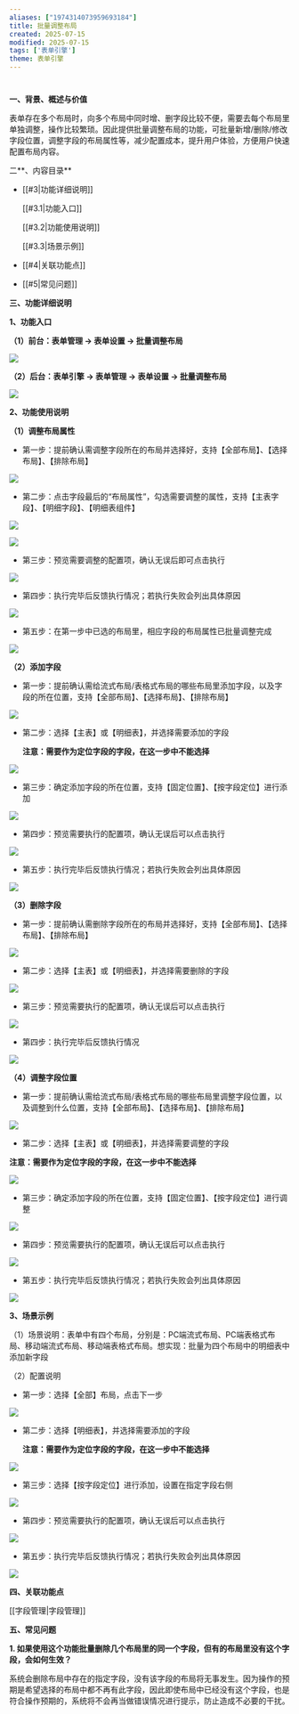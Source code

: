 ```yaml
---
aliases: ["1974314073959693184"]
title: 批量调整布局
created: 2025-07-15
modified: 2025-07-15
tags: ['表单引擎']
theme: 表单引擎
---
```


#

**一、背景、概述与价值**

表单存在多个布局时，向多个布局中同时增、删字段比较不便，需要去每个布局里单独调整，操作比较繁琐。因此提供批量调整布局的功能，可批量新增/删除/修改字段位置，调整字段的布局属性等，减少配置成本，提升用户体验，方便用户快速配置布局内容。

二**、内容目录**

- [[#3|功能详细说明]]

  [[#3.1|功能入口]]

  [[#3.2|功能使用说明]]

  [[#3.3|场景示例]]

- [[#4|关联功能点]]
- [[#5|常见问题]]

**三、功能详细说明**

**1、功能入口**

**（1）前台：表单管理 -> 表单设置 -> 批量调整布局**

![](4908325c4af8b4d2f9a068327abf65f4.jpg)

**（2）后台：表单引擎 -> 表单管理 -> 表单设置 -> 批量调整布局**

![](54ff149032c7d85db0ba84366485ceec.jpg)

**2、功能使用说明**

**（1）调整布局属性**

- 第一步：提前确认需调整字段所在的布局并选择好，支持【全部布局】、【选择布局】、【排除布局】

![](ac6683626e44bbbf26d0fbea6ab3f9d2.jpg)

- 第二步：点击字段最后的“布局属性”，勾选需要调整的属性，支持【主表字段】、【明细字段】、【明细表组件】

![](b93e36deb347b605cf7c316192d95fb7.jpg)

![](05bf447e6a236dc0c08085bcbdad665e.jpg)

- 第三步：预览需要调整的配置项，确认无误后即可点击执行

![](320480a25cca490e0a926bc63e9656dd.jpg)

- 第四步：执行完毕后反馈执行情况；若执行失败会列出具体原因

![](cc0f3a01ade917e0ac665a757ad09368.jpg)

- 第五步：在第一步中已选的布局里，相应字段的布局属性已批量调整完成

![](f78447a6ae672b14f3692f5cdce29bb8.jpg)

**（2）添加字段**

- 第一步：提前确认需给流式布局/表格式布局的哪些布局里添加字段，以及字段的所在位置，支持【全部布局】、【选择布局】、【排除布局】

![](bb47f6f22718f99a95c023a5f577ce3d.jpg)

- 第二步：选择【主表】或【明细表】，并选择需要添加的字段

  **注意：需要作为定位字段的字段，在这一步中不能选择**

![](6b422c16002267fd4a99adfc5317f56a.jpg)

- 第三步：确定添加字段的所在位置，支持【固定位置】、【按字段定位】进行添加

![](1a5066294f5e1c4ce0dab64c249ebc4c.jpg)

- 第四步：预览需要执行的配置项，确认无误后可以点击执行

![](7483752f5cdcd985a83cef1c138404da.jpg)

- 第五步：执行完毕后反馈执行情况；若执行失败会列出具体原因

![](2cd16a3ce893881ea4d6cc17f1a819ed.jpg)

**（3）删除字段**

- 第一步：提前确认需删除字段所在的布局并选择好，支持【全部布局】、【选择布局】、【排除布局】

![](47e5d7e66885372cacb0d1b412818157.jpg)

- 第二步：选择【主表】或【明细表】，并选择需要删除的字段

![](3fbb6b7237f44740c0569215fb0bb677.jpg)

- 第三步：预览需要执行的配置项，确认无误后可以点击执行

![](61653d00effd8864df14603992841dae.jpg)

- 第四步：执行完毕后反馈执行情况

![](e93bea5946a5a8597fe6c660bc8a551d.jpg)

**（4）调整字段位置**

- 第一步：提前确认需给流式布局/表格式布局的哪些布局里调整字段位置，以及调整到什么位置，支持【全部布局】、【选择布局】、【排除布局】

![](fa3653358a0fc74baeeafeead374dbe2.jpg)

- 第二步：选择【主表】或【明细表】，并选择需要调整的字段

**注意：需要作为定位字段的字段，在这一步中不能选择**

![](bff1d8a577d98fe2ae94b95062f0a727.jpg)

- 第三步：确定添加字段的所在位置，支持【固定位置】、【按字段定位】进行调整

![](d41c9c3b87b4f2dd2e5c1e9aa91094c3.jpg)

- 第四步：预览需要执行的配置项，确认无误后可以点击执行

![](97b7fdc2652a738ecab0d6b89cbb0ef0.jpg)

- 第五步：执行完毕后反馈执行情况；若执行失败会列出具体原因

![](1d585621c798ce0329f5e02414d9b433.jpg)

**3、场景示例**

（1）场景说明：表单中有四个布局，分别是：PC端流式布局、PC端表格式布局、移动端流式布局、移动端表格式布局。想实现：批量为四个布局中的明细表中添加新字段

（2）配置说明

- 第一步：选择【全部】布局，点击下一步

![](bb47f6f22718f99a95c023a5f577ce3d.jpg)

- 第二步：选择【明细表】，并选择需要添加的字段

  **注意：需要作为定位字段的字段，在这一步中不能选择**

![](4499558d02d1365fcb0c10c456cdd9ed.jpg)

- 第三步：选择【按字段定位】进行添加，设置在指定字段右侧

![](c269e39165de09c29eb6d3e15a01585f.jpg)

- 第四步：预览需要执行的配置项，确认无误后可以点击执行

![](46a4d22c68060f20749624462619e272.jpg)

- 第五步：执行完毕后反馈执行情况；若执行失败会列出具体原因

![](88ce2b6108f364ce889e58d806ef5787.jpg)

**四、关联功能点**

[[字段管理|字段管理]]

**五、常见问题**

**1. 如果使用这个功能批量删除几个布局里的同一个字段，但有的布局里没有这个字段，会如何生效？**

系统会删除布局中存在的指定字段，没有该字段的布局将无事发生。因为操作的预期是希望选择的布局中都不再有此字段，因此即使布局中已经没有这个字段，也是符合操作预期的，系统将不会再当做错误情况进行提示，防止造成不必要的干扰。